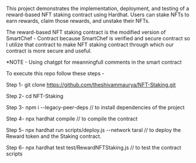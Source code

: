 
This project demonstrates the implementation, deployment, and testing of a reward-based NFT staking contract using Hardhat. Users can stake NFTs to earn rewards, claim those rewards, and unstake their NFTs.

The reward-based NFT staking contract  is the modified version of SmartChef - Contract because SmartChef is verified and secure contract so I utilize that contract to make NFT staking contract through which our contract is more secure and useful.

*NOTE -  Using chatgpt for meanningfull comments  in the smart contract


To execute this repo follow these steps - 

Step 1-    git clone https://github.com/theshivammaurya/NFT-Staking.git

Step 2-    cd NFT-Staking

Step 3-    npm i --legacy-peer-deps         // to install dependencies of the project

Step 4-    npx hardhat compile     // to compile the contract

Step 5-    npx hardhat run scripts/deploy.js  --network taral      // to deploy the Reward token and the Staking contract.

Step 6-    npx hardhat test  test/RewardNFTStaking.js        // to test the contract scripts








 

